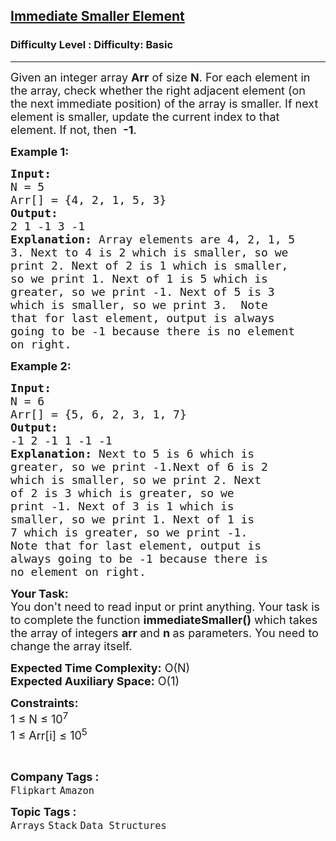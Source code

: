 <h2><a href="https://www.geeksforgeeks.org/problems/immediate-smaller-element1142/1?page=1&category=Stack&sortBy=submissions">Immediate Smaller Element</a></h2><h3>Difficulty Level : Difficulty: Basic</h3><hr><div class="problems_problem_content__Xm_eO"><p><span style="font-size:18px">Given an integer array <strong>Arr</strong> of size <strong>N</strong>. For each element in the array, check whether the right adjacent element (on the&nbsp;next&nbsp;immediate position) of the array is smaller. If next element is smaller, update the current index to that element.&nbsp;If not, then&nbsp;&nbsp;<strong>-1</strong>.</span></p>

<p><span style="font-size:18px"><strong>Example 1:</strong></span></p>

<pre><span style="font-size:18px"><strong>Input:
</strong>N = 5
Arr[] = {4, 2, 1, 5, 3}
<strong>Output:</strong>
2 1 -1 3 -1
<strong>Explanation:</strong> Array elements are 4, 2, 1, 5
3. Next to 4 is 2 which is smaller, so we
print 2. Next of 2 is 1 which is smaller,
so we print 1. Next of 1 is 5 which is
greater, so we print -1. Next of 5 is 3
which is smaller, so we print 3.&nbsp; Note
that for last element, output is always 
going to be -1 because there is no element
on right.</span></pre>

<p><span style="font-size:18px"><strong>Example 2:</strong></span></p>

<pre><span style="font-size:18px"><strong>Input:
</strong>N = 6
Arr[] = {5, 6, 2, 3, 1,&nbsp;7}
<strong>Output:</strong>
-1 2 -1 1 -1 -1
<strong>Explanation: </strong>Next to 5 is 6 which is
greater, so we print -1.Next of 6 is 2
which is smaller, so we print 2. Next
of 2 is 3 which is greater, so we
print -1. Next of 3 is 1 which is
smaller, so we print 1. Next of 1 is
7 which is greater, so we print -1.
Note that for last element, output is
always going to be -1 because there is
no element on right.</span></pre>

<p><span style="font-size:18px"><strong>Your Task:&nbsp;&nbsp;</strong><br>
You don't need to read input or print anything. Your task is to complete the function&nbsp;<strong>immediateSmaller()</strong>&nbsp;which takes the&nbsp;array of&nbsp;integers&nbsp;<strong>arr&nbsp;</strong>and&nbsp;<strong>n</strong><strong>&nbsp;</strong>as parameters. You need to change the array itself.</span></p>

<p><span style="font-size:18px"><strong>Expected Time Complexity:</strong>&nbsp;O(N)<br>
<strong>Expected Auxiliary Space:</strong>&nbsp;O(1)</span></p>

<p><span style="font-size:18px"><strong>Constraints:</strong><br>
1 ≤ N ≤ 10<sup>7</sup><br>
1 ≤ Arr[i] ≤ 10<sup>5</sup></span></p>

<p>&nbsp;</p>
</div><p><span style=font-size:18px><strong>Company Tags : </strong><br><code>Flipkart</code>&nbsp;<code>Amazon</code>&nbsp;<br><p><span style=font-size:18px><strong>Topic Tags : </strong><br><code>Arrays</code>&nbsp;<code>Stack</code>&nbsp;<code>Data Structures</code>&nbsp;